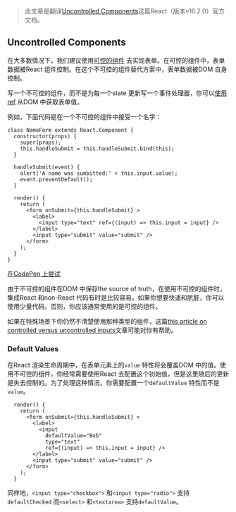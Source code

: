 > 此文章是翻译[Uncontrolled Components](https://reactjs.org/docs/uncontrolled-components.html)这篇React（版本v16.2.0）官方文档。

## Uncontrolled Components

在大多数情况下，我们建议使用[可控的组件](https://reactjs.org/docs/forms.html) 去实现表单。在可控的组件中，表单数据被React 组件控制。在这个不可控的组件替代方案中，表单数据被DOM 自身控制。

写一个不可控的组件，而不是为每一个state 更新写一个事件处理器，你可以[使用ref](https://reactjs.org/docs/refs-and-the-dom.html) 从DOM 中获取表单值。

例如，下面代码是在一个不可控的组件中接受一个名字：

```
class NameForm extends React.Component {
  constructor(props) {
    super(props);
    this.handleSubmit = this.handleSubmit.bind(this);
  }

  handleSubmit(event) {
    alert('A name was sumbitted:' + this.input.value);
    event.preventDefault();
  }

  render() {
    return (
      <form onSubmit={this.handleSubmit} >
        <label>
          <input type="text" ref={(input) => this.input = input} />
        </label>
        <input type="submit" value="submit" />
      </form>
    );
  }
}
```

[在CodePen 上尝试](https://codepen.io/gaearon/pen/WooRWa?editors=0010)

由于不可控的组件在DOM 中保存the source of truth，在使用不可控的组件时，集成React 和non-React 代码有时是比较容易。如果你想要快速和肮脏，你可以使用少量代码。否则，你应该通常使用的是可控的组件。

如果在特殊场景下你仍然不清楚使用那种类型的组件，这篇[this article on controlled versus uncontrolled inputs](http://goshakkk.name/controlled-vs-uncontrolled-inputs-react/)文章可能对你有帮助。

### Default Values

在React 渲染生命周期中，在表单元素上的`value` 特性将会覆盖DOM 中的值。使用不可控的组件，你经常需要使用React 去配置这个初始值，但是这里随后的更新是失去控制的。为了处理这种情况，你需要配置一个`defaultValue` 特性而不是`value`。

```
  render() {
    return (
      <form onSubmit={this.handleSubmit} >
        <label>
          <input
            defaultValue="Bob"
            type="text"
            ref={(input) => this.input = input} />
        </label>
        <input type="submit" value="submit" />
      </form>
    );
  }
```

同样地，`<input type="checkbox">` 和`<input type="radio">` 支持`defaultChecked` 而`<select>` 和`<textarea>` 支持`defaultValue`。
